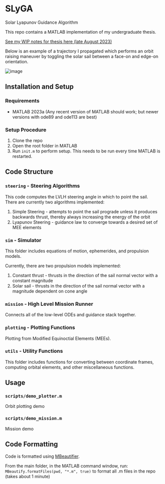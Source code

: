 # SLyGA
Solar Lyapunov Guidance Algorithm

This repo contains a MATLAB implementation of my undergraduate thesis.

[See my WIP notes for thesis here (late August 2023)](https://github.com/itchono/SLyGA/files/12414725/preliminary_thesis_notes.pdf)

Below is an example of a trajectory I propagated which performs an orbit raising maneuver by toggling the solar sail between a face-on and edge-on orientation.

![image](https://github.com/itchono/SLyGA/assets/54449457/e499e450-79d0-4547-98ee-8c1abb50fb50)


## Installation and Setup
### Requirements
* MATLAB 2023a (Any recent version of MATLAB should work; but newer versions with ode89 and ode113 are best)

### Setup Procedure
1. Clone the repo
2. Open the root folder in MATLAB
3. Run `init.m` to perform setup. This needs to be run every time MATLAB is restarted.

## Code Structure
### `steering` - Steering Algorithms
This code computes the LVLH steering angle in which to point the sail. There are currently two algorithms implemented:
1. Simple Steering - attempts to point the sail prograde unless it produces backwards thrust, thereby always increasing the energy of the orbit
2. Lyapunov Steering - guidance law to converge towards a desired set of MEE elements

### `sim` - Simulator
This folder includes equations of motion, ephemerides, and propulsion models.

Currently, there are two propulsion models implemented:
1. Constant thrust - thrusts in the direction of the sail normal vector with a constant magnitude
2. Solar sail - thrusts in the direction of the sail normal vector with a magnitude dependent on cone angle

### `mission` - High Level Mission Runner
Connects all of the low-level ODEs and guidance stack together.

### `plotting` - Plotting Functions
Plotting from Modified Equinoctial Elements (MEEs).

### `utils` - Utility Functions
This folder includes functions for converting between coordinate frames, computing orbital elements, and other miscellaneous functions.

## Usage
### `scripts/demo_plotter.m`
Orbit plotting demo

### `scripts/demo_mission.m`
Mission demo

## Code Formatting
Code is formatted using [MBeautifier](https://github.com/davidvarga/MBeautifier).

From the main folder, in the MATLAB command window, run:
`MBeautify.formatFiles(pwd, "*.m", true)` to format all .m files in the repo (takes about 1 minute)

